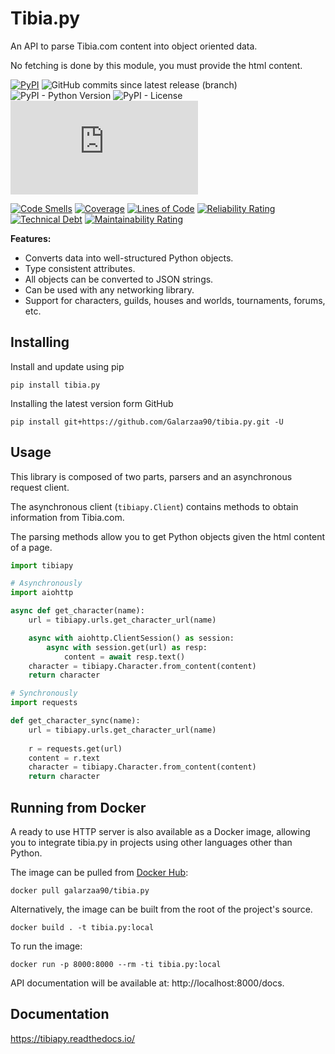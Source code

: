 # Tibia.py
An API to parse Tibia.com content into object oriented data.

No fetching is done by this module, you must provide the html content.

[![PyPI](https://img.shields.io/pypi/v/tibia.py.svg)](https://pypi.python.org/pypi/tibia.py/)
![GitHub commits since latest release (branch)](https://img.shields.io/github/commits-since/Galarzaa90/tibia.py/latest/main)
![PyPI - Python Version](https://img.shields.io/pypi/pyversions/tibia.py.svg)
![PyPI - License](https://img.shields.io/pypi/l/tibia.py.svg)
![PyPI - Downloads](https://img.shields.io/pypi/dm/tibia.py)

[![Code Smells](https://sonarcloud.io/api/project_badges/measure?project=Galarzaa90_tibia.py&metric=code_smells)](https://sonarcloud.io/summary/new_code?id=Galarzaa90_tibia.py)
[![Coverage](https://sonarcloud.io/api/project_badges/measure?project=Galarzaa90_tibia.py&metric=coverage)](https://sonarcloud.io/summary/new_code?id=Galarzaa90_tibia.py)
[![Lines of Code](https://sonarcloud.io/api/project_badges/measure?project=Galarzaa90_tibia.py&metric=ncloc)](https://sonarcloud.io/summary/new_code?id=Galarzaa90_tibia.py)
[![Reliability Rating](https://sonarcloud.io/api/project_badges/measure?project=Galarzaa90_tibia.py&metric=reliability_rating)](https://sonarcloud.io/summary/new_code?id=Galarzaa90_tibia.py)
[![Technical Debt](https://sonarcloud.io/api/project_badges/measure?project=Galarzaa90_tibia.py&metric=sqale_index)](https://sonarcloud.io/summary/new_code?id=Galarzaa90_tibia.py)
[![Maintainability Rating](https://sonarcloud.io/api/project_badges/measure?project=Galarzaa90_tibia.py&metric=sqale_rating)](https://sonarcloud.io/summary/new_code?id=Galarzaa90_tibia.py)

**Features:**

- Converts data into well-structured Python objects.
- Type consistent attributes.
- All objects can be converted to JSON strings.
- Can be used with any networking library.
- Support for characters, guilds, houses and worlds, tournaments, forums, etc.

## Installing
Install and update using pip

```commandline
pip install tibia.py
```

Installing the latest version form GitHub

```commandline
pip install git+https://github.com/Galarzaa90/tibia.py.git -U
```

## Usage
This library is composed of two parts, parsers and an asynchronous request client.

The asynchronous client (`tibiapy.Client`) contains methods to obtain information from Tibia.com.

The parsing methods allow you to get Python objects given the html content of a page.

```python
import tibiapy

# Asynchronously
import aiohttp

async def get_character(name):
    url = tibiapy.urls.get_character_url(name)

    async with aiohttp.ClientSession() as session:
        async with session.get(url) as resp:
            content = await resp.text()
    character = tibiapy.Character.from_content(content)
    return character

# Synchronously
import requests

def get_character_sync(name):
    url = tibiapy.urls.get_character_url(name)
    
    r = requests.get(url)
    content = r.text
    character = tibiapy.Character.from_content(content)
    return character

```

## Running from Docker
A ready to use HTTP server is also available as a Docker image, allowing you to integrate tibia.py in projects using other languages other than Python.

The image can be pulled from [Docker Hub](https://hub.docker.com/r/galarzaa90/tibia.py):

```shell
docker pull galarzaa90/tibia.py
```

Alternatively, the image can be built from the root of the project's source.

```shell
docker build . -t tibia.py:local
```

To run the image:

```shell
docker run -p 8000:8000 --rm -ti tibia.py:local
```

API documentation will be available at: http://localhost:8000/docs.



## Documentation
https://tibiapy.readthedocs.io/
